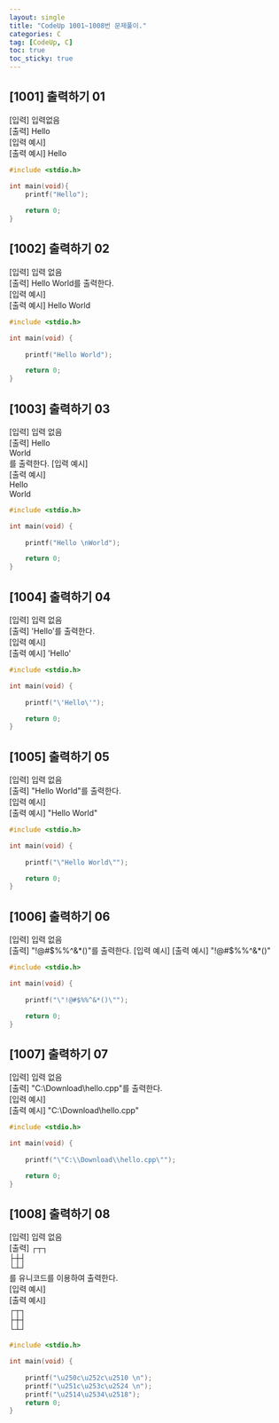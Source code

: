 ```yaml
---
layout: single
title: "CodeUp 1001~1008번 문제풀이."
categories: C
tag: [CodeUp, C]
toc: true
toc_sticky: true
---
```


## [1001] 출력하기 01  
[입력] 입력없음  
[출력] Hello  
[입력 예시]  
[출력 예시] Hello  
```c
#include <stdio.h>

int main(void){
    printf("Hello");
    
    return 0;
}

```  
## [1002] 출력하기 02  
[입력] 입력 없음  
[출력] Hello World를 출력한다.  
[입력 예시]  
[출력 예시] Hello World  
```c
#include <stdio.h>

int main(void) {
	
	printf("Hello World");

	return 0;
}

```  
## [1003] 출력하기 03  
[입력] 입력 없음  
[출력]
Hello  
World  
를 출력한다.
[입력 예시]  
[출력 예시]  
Hello  
World  
```c
#include <stdio.h>

int main(void) {
	
	printf("Hello \nWorld");

	return 0;
}

```  
## [1004] 출력하기 04  
[입력] 입력 없음  
[출력] 'Hello'를 출력한다.  
[입력 예시]  
[출력 예시] 'Hello'  
```c
#include <stdio.h>

int main(void) {
	
	printf("\'Hello\'");

	return 0;
}

```  
## [1005] 출력하기 05  
[입력] 입력 없음  
[출력] "Hello World"를 출력한다.  
[입력 예시]  
[출력 예시] "Hello World"  
```c
#include <stdio.h>

int main(void) {
	
	printf("\"Hello World\"");

	return 0;
}

```  
## [1006] 출력하기 06  
[입력] 입력 없음  
[출력] "!@#$%%^&*()"를 출력한다.  
[입력 예시]  
[출력 예시] "!@#$%%^&*()"
```c
#include <stdio.h>

int main(void) {
	
	printf("\"!@#$%%^&*()\"");

	return 0;
}

```  
## [1007] 출력하기 07  
[입력] 입력 없음  
[출력] "C:\\Download\\hello.cpp"를 출력한다.  
[입력 예시]  
[출력 예시] "C:\\Download\\hello.cpp"  
```c
#include <stdio.h>

int main(void) {
	
	printf("\"C:\\Download\\hello.cpp\"");

	return 0;
}

```  
## [1008] 출력하기 08  
[입력] 입력 없음  
[출력]
┌┬┐  
├┼┤  
└┴┘  
를 유니코드를 이용하여 출력한다.  
[입력 예시]  
[출력 예시]  
┌┬┐  
├┼┤  
└┴┘  
```c
#include <stdio.h>

int main(void) {
	
	printf("\u250c\u252c\u2510 \n");
	printf("\u251c\u253c\u2524 \n");
	printf("\u2514\u2534\u2518");
	return 0;
}

```  